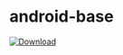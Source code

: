 # android-base   

[ ![Download](https://api.bintray.com/packages/forhope33786/maven/android-base/images/download.svg) ](https://bintray.com/forhope33786/maven/android-base/_latestVersion)   

